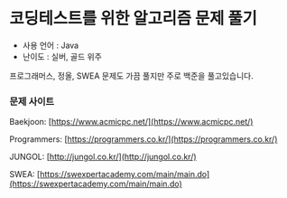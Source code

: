 # 코딩테스트를 위한 알고리즘 문제 풀기
- 사용 언어 : Java
- 난이도 : 실버, 골드 위주

프로그래머스, 정올, SWEA 문제도 가끔 풀지만 주로 백준을 풀고있습니다.

### 문제 사이트
Baekjoon: [https://www.acmicpc.net/](https://www.acmicpc.net/)

Programmers: [https://programmers.co.kr/](https://programmers.co.kr/)

JUNGOL: [http://jungol.co.kr/](http://jungol.co.kr/)

SWEA: [https://swexpertacademy.com/main/main.do](https://swexpertacademy.com/main/main.do)
